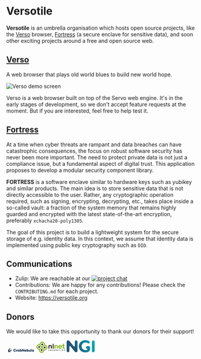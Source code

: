 # Versotile

**Versotile** is an umbrella organisation which hosts open source projects, like the [Verso](https://github.com/versotile-org/verso) browser, [Fortress](https://github.com/versotile-org/fortress) (a secure enclave for sensitive data), and soon other exciting projects around a free and open source web.

## [Verso](https://github.com/versotile-org/verso)

A web browser that plays old world blues to build new world hope.

![Verso demo screen](https://github.com/versotile-org/.github/blob/main/assets/images/verso_demo_screen_2.gif)

Verso is a web browser built on top of the Servo web engine. It's in the early stages of development, so we don't accept feature requests at the moment.
But if you are interested, feel free to help test it.

## [Fortress](https://github.com/versotile-org/fortress)

At a time when cyber threats are rampant and data breaches can have catastrophic consequences,
the focus on robust software security has never been more important.
The need to protect private data is not just a compliance issue, but a fundamental aspect of digital trust.
This application proposes to develop a modular security component library.

**FORTRESS** is a software enclave similar to hardware keys such as yubikey and similar products.
The main idea is to store sensitive data that is not directly accessible to the user. Rather,
any cryptographic operation required, such as signing, encrypting, decrypting, etc.,
takes place inside a so-called vault: a fraction of the system memory that remains highly guarded
and encrypted with the latest state-of-the-art encryption, preferably `xchacha20-poly1305`.

The goal of this project is to build a lightweight system for the secure storage of e.g. identity data.
In this context, we assume that identity data is implemented using public key cryptography such as `DID`.

## Communications

- Zulip: We are reachable at our [![project chat](https://img.shields.io/badge/zulip-57a7ff?style=for-the-badge&labelColor=555555&logo=zulip)](https://versotile.zulipchat.com/)
- Contributions: We are happy for any contributions! Please check the `CONTRIBUTING.md` for each project.
- Website: https://versotile.org
  
## Donors

We would like to take this opportunity to thank our donors for their support!

<a href="https://www.crabnebula.dev"><img src="https://github.com/versotile-org/.github/blob/main/assets/logos/logo_cn.svg" width="15%" alt="CrabNebula" /></a> <a href="https://www.nlnet.nl"><img src="https://github.com/versotile-org/.github/blob/main/assets/logos/logo_nlnet.svg" width="15%" alt="NLNet" /></a> 
<a href="https://www.ngi.eu"><img src="https://github.com/versotile-org/.github/blob/main/assets/logos/logo_ngi.png" width="15%" alt="NGI" /></a>
